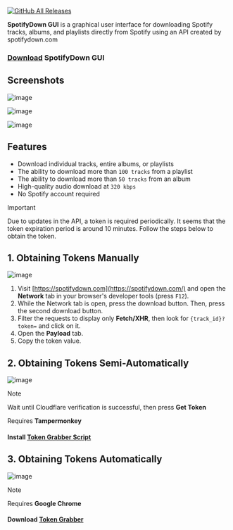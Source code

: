[![GitHub All Releases](https://img.shields.io/github/downloads/afkarxyz/SpotifyDown-GUI/total?style=for-the-badge)](https://github.com/afkarxyz/SpotifyDown-GUI/releases)

**SpotifyDown GUI** is a graphical user interface for downloading Spotify tracks, albums, and playlists directly from Spotify using an API created by spotifydown.com

### [Download](https://github.com/afkarxyz/SpotifyDown-GUI/releases/download/v1.3/SpotifyDown.exe) SpotifyDown GUI

## Screenshots

![image](https://github.com/user-attachments/assets/74bea158-4b62-403b-bd37-38e9085ae471)

![image](https://github.com/user-attachments/assets/325da8cb-a2f2-4b20-a467-a69537de45e2)

![image](https://github.com/user-attachments/assets/8e4d25a8-be9f-4b3a-b300-1fcf98d353eb)

## Features

- Download individual tracks, entire albums, or playlists
- The ability to download more than `100 tracks` from a playlist  
- The ability to download more than `50 tracks` from an album
- High-quality audio download at `320 kbps`
- No Spotify account required

> [!IMPORTANT]  
> Due to updates in the API, a token is required periodically. It seems that the token expiration period is around 10 minutes. Follow the steps below to obtain the token.

## 1. Obtaining Tokens Manually

![image](https://github.com/user-attachments/assets/00448018-482f-4b19-b143-7b4ee8d9bca9)

1. Visit [https://spotifydown.com](https://spotifydown.com/) and open the **Network** tab in your browser's developer tools (press `F12`).  
2. While the Network tab is open, press the download button. Then, press the second download button.
3. Filter the requests to display only **Fetch/XHR**, then look for `{track_id}?token=` and click on it.  
4. Open the **Payload** tab.
5. Copy the token value.
   
## 2. Obtaining Tokens Semi-Automatically

![image](https://github.com/user-attachments/assets/7c79c2da-9c64-4000-ad85-b8e8eb68fe69)

> [!NOTE]
> Wait until Cloudflare verification is successful, then press **Get Token**
> 
> Requires **Tampermonkey**

#### Install [Token Grabber Script](https://github.com/afkarxyz/SpotifyDown-GUI/raw/refs/heads/main/TokenGrabber.user.js)

## 3. Obtaining Tokens Automatically

![image](https://github.com/user-attachments/assets/3c264911-d132-4d39-96ce-dce4b201022b)

> [!NOTE]  
> Requires **Google Chrome**

#### Download [Token Grabber](https://github.com/afkarxyz/SpotifyDown-GUI/releases/download/v1.2/TokenGrabber.exe)

